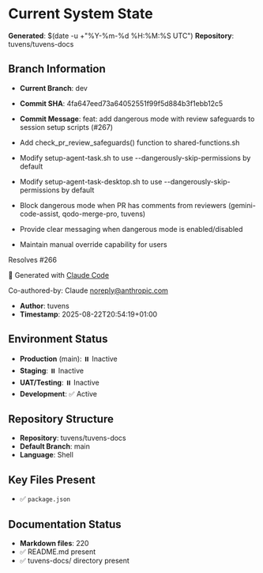 # Current System State
**Generated**: $(date -u +"%Y-%m-%d %H:%M:%S UTC")
**Repository**: tuvens/tuvens-docs

## Branch Information
- **Current Branch**: dev
- **Commit SHA**: 4fa647eed73a64052551f99f5d884b3f1ebb12c5
- **Commit Message**: feat: add dangerous mode with review safeguards to session setup scripts (#267)

- Add check_pr_review_safeguards() function to shared-functions.sh
- Modify setup-agent-task.sh to use --dangerously-skip-permissions by default
- Modify setup-agent-task-desktop.sh to use --dangerously-skip-permissions by default
- Block dangerous mode when PR has comments from reviewers (gemini-code-assist, qodo-merge-pro, tuvens)
- Provide clear messaging when dangerous mode is enabled/disabled
- Maintain manual override capability for users

Resolves #266

🤖 Generated with [Claude Code](https://claude.ai/code)

Co-authored-by: Claude <noreply@anthropic.com>
- **Author**: tuvens
- **Timestamp**: 2025-08-22T20:54:19+01:00

## Environment Status
- **Production** (main): ⏸️ Inactive
- **Staging**: ⏸️ Inactive
- **UAT/Testing**: ⏸️ Inactive
- **Development**: ✅ Active

## Repository Structure
- **Repository**: tuvens/tuvens-docs
- **Default Branch**: main
- **Language**: Shell

## Key Files Present
- ✅ `package.json`

## Documentation Status
- **Markdown files**: 220
- ✅ README.md present
- ✅ tuvens-docs/ directory present
